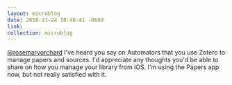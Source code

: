 ```yaml
---
layout: microblog
date: 2018-11-24 18:40:41 -0600
link: 
collection: microblog
---
```

[@rosemaryorchard](https://micro.blog/rosemaryorchard) I've heard you say on Automators that you use Zotero to manage papers and sources. I'd appreciate any thoughts you'd be able to share on how you manage your library from iOS. I'm using the Papers app now, but not really satisfied with it.
